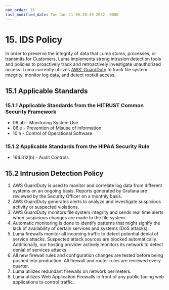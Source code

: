 ```yaml
---
nav_order: 15
last_modified_date: Tue Jan 11 08:20:39 2022 -0800
---
```


# 15. IDS Policy

In order to preserve the integrity of data that Luma stores, processes, or transmits for Customers, Luma implements strong intrusion detection tools and policies to proactively track and retroactively investigate unauthorized access. Luma currently utilizes [AWS' GuardDuty](https://aws.amazon.com/guardduty/) to track file system integrity, monitor log data, and detect rootkit access.

## 15.1 Applicable Standards

### 15.1.1 Applicable Standards from the HITRUST Common Security Framework

* 09.ab - Monitoring System Use
* 06.e - Prevention of Misuse of Information
* 10.h - Control of Operational Software

### 15.1.2 Applicable Standards from the HIPAA Security Rule

* 164.312(b) - Audit Controls

## 15.2 Intrusion Detection Policy

1. AWS GuardDuty is used to monitor and correlate log data from different systems on an ongoing basis. Reports generated by Grafana are reviewed by the Security Officer on a monthly basis.
1. AWS GuardDuty generates alerts to analyze and investigate suspicious activity or suspected violations.
1. AWS GuardDuty monitors file system integrity and sends real time alerts when suspicious changes are made to the file system.
1. Automatic monitoring is done to identify patterns that might signify the lack of availability of certain services and systems (DoS attacks).
1. Luma firewalls monitor all incoming traffic to detect potential denial of service attacks. Suspected attack sources are blocked automatically. Additionally, our hosting provider actively monitors its network to detect denial of services attacks.
1. All new firewall rules and configuration changes are tested before being pushed into production. All firewall and router rules are reviewed every quarter.
1. Luma utilizes redundant firewalls on network perimeters.
1. Luma utilizes Web Application Firewalls in front of any public facing web applications to control traffic. 
